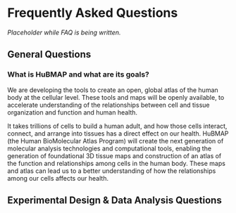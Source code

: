 # Frequently Asked Questions

_Placeholder while FAQ is being written._

## General Questions

### What is HuBMAP and what are its goals?

We are developing the tools to create an open, global atlas of the human body at the cellular level. These tools and maps will be openly available, to accelerate understanding of the relationships between cell and tissue organization and function and human health.

It takes trillions of cells to build a human adult, and how those cells interact, connect, and arrange into tissues has a direct effect on our health. HuBMAP (the Human BioMolecular Atlas Program) will create the next generation of molecular analysis technologies and computational tools, enabling the generation of foundational 3D tissue maps and construction of an atlas of the function and relationships among cells in the human body. These maps and atlas can lead us to a better understanding of how the relationships among our cells affects our health.

## Experimental Design & Data Analysis Questions
